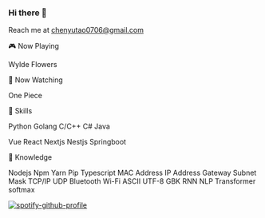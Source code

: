 ### Hi there 👋

Reach me at chenyutao0706@gmail.com

🎮 Now Playing

Wylde Flowers

👀 Now Watching

One Piece

💪 Skills

Python Golang C/C++ C# Java 

Vue React Nextjs Nestjs Springboot 

🧠 Knowledge

Nodejs Npm Yarn Pip Typescript
MAC Address IP Address Gateway Subnet Mask TCP/IP UDP Bluetooth Wi-Fi
ASCII UTF-8 GBK
RNN NLP Transformer softmax

[![spotify-github-profile](https://spotify-github-profile.kittinanx.com/api/view?uid=sggzqgc6si027y7iohmu5d4w1&cover_image=true&theme=default&show_offline=false&background_color=121212&interchange=false)](https://github.com/kittinan/spotify-github-profile)

